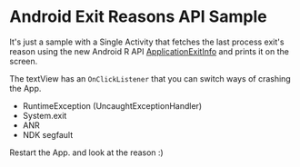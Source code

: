 # Android Exit Reasons API Sample

It's just a sample with a Single Activity that fetches the last process exit's reason using the new Android R API [ApplicationExitInfo](https://developer.android.com/reference/kotlin/android/app/ApplicationExitInfo) and prints it on the screen.

The textView has an `OnClickListener` that you can switch ways of crashing the App.

- RuntimeException (UncaughtExceptionHandler)
- System.exit
- ANR
- NDK segfault

Restart the App. and look at the reason :)
